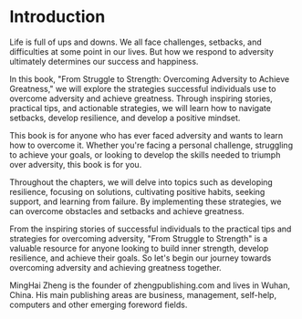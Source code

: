 # Introduction

Life is full of ups and downs. We all face challenges, setbacks, and difficulties at some point in our lives. But how we respond to adversity ultimately determines our success and happiness.

In this book, "From Struggle to Strength: Overcoming Adversity to Achieve Greatness," we will explore the strategies successful individuals use to overcome adversity and achieve greatness. Through inspiring stories, practical tips, and actionable strategies, we will learn how to navigate setbacks, develop resilience, and develop a positive mindset.

This book is for anyone who has ever faced adversity and wants to learn how to overcome it. Whether you're facing a personal challenge, struggling to achieve your goals, or looking to develop the skills needed to triumph over adversity, this book is for you.

Throughout the chapters, we will delve into topics such as developing resilience, focusing on solutions, cultivating positive habits, seeking support, and learning from failure. By implementing these strategies, we can overcome obstacles and setbacks and achieve greatness.

From the inspiring stories of successful individuals to the practical tips and strategies for overcoming adversity, "From Struggle to Strength" is a valuable resource for anyone looking to build inner strength, develop resilience, and achieve their goals. So let's begin our journey towards overcoming adversity and achieving greatness together.

MingHai Zheng is the founder of zhengpublishing.com and lives in Wuhan, China. His main publishing areas are business, management, self-help, computers and other emerging foreword fields.
